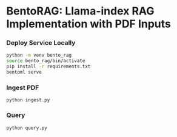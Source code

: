 # BentoRAG: Llama-index RAG Implementation with PDF Inputs

### Deploy Service Locally
```bash
python -m venv bento_rag
source bento_rag/bin/activate
pip install -r requirements.txt
bentoml serve
```

### Ingest PDF
`python ingest.py`

### Query
`python query.py`